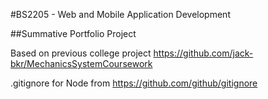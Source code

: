 #BS2205 - Web and Mobile Application Development

##Summative Portfolio Project

Based on previous college project https://github.com/jack-bkr/MechanicsSystemCoursework

.gitignore for Node from https://github.com/github/gitignore